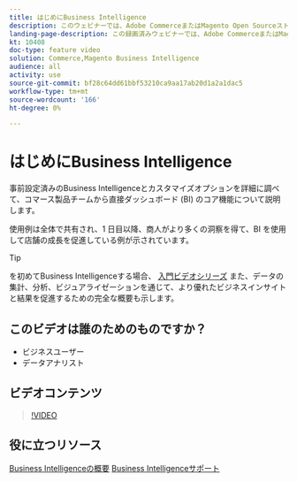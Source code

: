 ```yaml
---
title: はじめにBusiness Intelligence
description: このウェビナーでは、Adobe CommerceまたはMagento Open Sourceストア向けのBusiness Intelligenceの主な機能について説明します。
landing-page-description: この録画済みウェビナーでは、Adobe CommerceまたはMagento Open Sourceストア向けのBusiness Intelligenceの主な機能について学習できます。
kt: 10408
doc-type: feature video
solution: Commerce,Magento Business Intelligence
audience: all
activity: use
source-git-commit: bf28c64dd61bbf53210ca9aa17ab20d1a2a1dac5
workflow-type: tm+mt
source-wordcount: '166'
ht-degree: 0%

---
```


# はじめにBusiness Intelligence

事前設定済みのBusiness Intelligenceとカスタマイズオプションを詳細に調べて、コマース製品チームから直接ダッシュボード (BI) のコア機能について説明します。

使用例は全体で共有され、1 日目以降、商人がより多くの洞察を得て、BI を使用して店舗の成長を促進している例が示されています。

>[!TIP]
>
>を初めてBusiness Intelligenceする場合、 [入門ビデオシリーズ](./../1-overview.md) また、データの集計、分析、ビジュアライゼーションを通じて、より優れたビジネスインサイトと結果を促進するための完全な概要も示します。

## このビデオは誰のためのものですか？

- ビジネスユーザー
- データアナリスト

## ビデオコンテンツ

>[!VIDEO](https://video.tv.adobe.com/v/342501?quality=12&learn=on)

## 役に立つリソース

[Business Intelligenceの概要](https://docs.magento.com/mbi/getting-started/getting-started.html)
[Business Intelligenceサポート](https://support.magento.com/hc/en-us/articles/360016730811)

